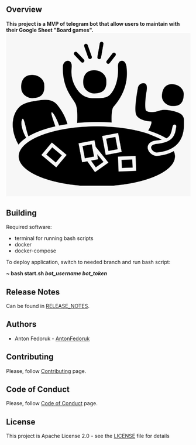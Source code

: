 ## Overview
**This project is a MVP of telegram bot that allow users to maintain with their Google Sheet "Board games".**
![img.png](img.png)
## Building

Required software:

* terminal for running bash scripts
* docker
* docker-compose

To deploy application, switch to needed branch and run bash script:

**~ bash start.sh _bot_username_ _bot_token_**

## Release Notes
Can be found in [RELEASE_NOTES](RELEASE_NOTES.md).

## Authors
* Anton Fedoruk - [AntonFedoruk](https://github.com/AntonFedoruk)

## Contributing
Please, follow [Contributing](CONTRIBUTING.md) page.

## Code of Conduct
Please, follow [Code of Conduct](CODE_OF_CONDUCT.md) page.

## License
This project is Apache License 2.0 - see the [LICENSE](LICENSE) file for details